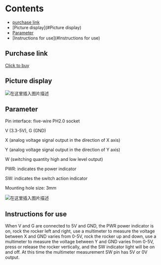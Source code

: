 # Contents

  - [purchase link](#purchase-link)
  - [Picture display](#Picture display)
  - [Parameter](#Parameter)
  - [Instructions for use](#Instructions for use)

  
## Purchase link
[Click to buy](https://item.taobao.com/item.htm?spm=a1z10.3-c-s.w4002-21223910208.17.4baf6a4bup8ih0&id=688290877964)

## Picture display
![在这里插入图片描述](https://img-blog.csdnimg.cn/fa7f6f270cb5457097a9073aa4538b2c.png#pic_center)
## Parameter
Pin interface: five-wire PH2.0 socket

V (3.3-5V), G (GND) 
 
X (analog voltage signal output in the direction of X axis)
 
Y (analog voltage signal output in the direction of Y axis)
 
W (switching quantity high and low level output)

PWR: indicates the power indicator

SW: indicates the switch action indicator

Mounting hole size: 3mm

![在这里插入图片描述](https://img-blog.csdnimg.cn/9f310c71f8ba49ce82013d1010e0397f.png#pic_center)

## Instructions for use
When V and G are connected to 5V and GND, the PWR power indicator is on, rock the rocker left and right, use a multimeter to measure the voltage between X and GND varies from 0-5V, rock the rocker up and down, use a multimeter to measure the voltage between Y and GND varies from 0-5V, press or release the rocker vertically, and the SW indicator light will be on and off. At this time the multimeter measurement SW pin has 5V or 0V output.


